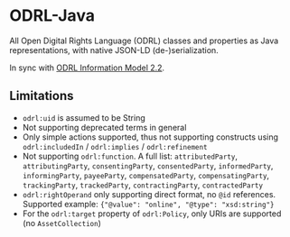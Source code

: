 # ODRL-Java
All Open Digital Rights Language (ODRL) classes and properties as Java representations, with native JSON-LD (de-)serialization.

In sync with [ODRL Information Model 2.2](https://www.w3.org/TR/2018/REC-odrl-model-20180215/).

## Limitations
- `odrl:uid` is assumed to be String
- Not supporting deprecated terms in general 
- Only simple actions supported, thus not supporting constructs using `odrl:includedIn` / `odrl:implies` / `odrl:refinement`
- Not supporting `odrl:function`. A full list: `attributedParty`, `attributingParty`, `consentingParty`, `consentedParty`, `informedParty`, `informingParty`, `payeeParty`, `compensatedParty`, `compensatingParty`, `trackingParty`, `trackedParty`, `contractingParty`, `contractedParty`
- `odrl:rightOperand` only supporting direct format, no `@id` references. Supported example: `{"@value": "online", "@type": "xsd:string"}`
- For the `odrl:target` property of `odrl:Policy`, only URIs are supported (no `AssetCollection`)